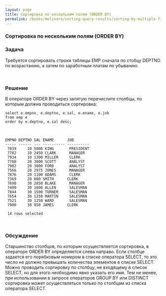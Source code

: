 ```yaml
---
layout: page
title: Сортировка по нескольким полям (ORDER BY)
permalink: /books/molinaro/sorting-query-results/sorting-by-multiple-fields/
---
```



### Сортировка по нескольким полям (ORDER BY)


<h3>Задача</h3>

Требуется сортировать строки таблицы EMP сначала по стобцу DEPTNO по возрастанию, а затем по заработным платам по убыванию.

<br/>
<h3>Решение</h3>

В операторе ORDER BY через запятую перечислите столбцы, по которым должна проводиться сортировка:


    select e.empno, e.deptno, e.sal, e.ename, e.job
    from emp e
    order by e.deptno, e.sal desc;


<br/>

    EMPNO DEPTNO SAL ENAME      JOB
    ----- ------ --- ---------- ----------
     7839     10 5000 KING       PRESIDENT  
     7782     10 2450 CLARK      MANAGER
     7934     10 1300 MILLER     CLERK
     7788     20 3000 SCOTT      ANALYST
     7902     20 3000 FORD       ANALYST
     7566     20 2975 JONES      MANAGER
     7876     20 1100 ADAMS      CLERK
     7369     20 800 SMITH      CLERK
     7698     30 2850 BLAKE      MANAGER
     7499     30 1600 ALLEN      SALESMAN
     7844     30 1500 TURNER     SALESMAN
     7654     30 1250 MARTIN     SALESMAN
     7521     30 1250 WARD       SALESMAN
     7900     30 950 JAMES      CLERK

     14 rows selected

<br/>
<h3>Обсуждение</h3>

Старшинство столбцов, по которым осуществляется сортировка, в операторе ORDER BY определяется слева направо. Если столбце задается его порябковым номером в списке оператора SELECT, то это число не должно превышать количества элементов в списке SELECT. Можно проводить сортировку по столбцу, не входящему в список SELECT, но для этого необходимо явно указать его имя. Тем не менее, при использовании в запросе операторов GROUP BY или DISTINCT сортировка может осуществляться только по столбцам из списка оператора SELECT.
